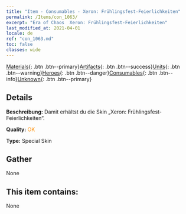 ```yaml
---
title: "Item - Consumables - Xeron: Frühlingsfest-Feierlichkeiten"
permalink: /Items/con_1063/
excerpt: "Era of Chaos  Xeron: Frühlingsfest-Feierlichkeiten"
last_modified_at: 2021-04-01
locale: de
ref: "con_1063.md"
toc: false
classes: wide
---
```

 [Materials](/de/Items/){: .btn .btn--primary}[Artifacts](/de/Items/Artifacts/){: .btn .btn--success}[Units](/de/Items/Units/){: .btn .btn--warning}[Heroes](/de/Items/Heroes/){: .btn .btn--danger}[Consumables](/de/Items/Consumables/){: .btn .btn--info}[Unknown](/de/Items/Unknown/){: .btn .btn--primary}

## Details
 **Beschreibung:** Damit erhältst du die Skin „Xeron: Frühlingsfest-Feierlichkeiten“.

 **Quality:** <span style="color: #FF8C00">OK</span>

 **Type:** Special Skin

## Gather

  None

## This item contains:

  None

